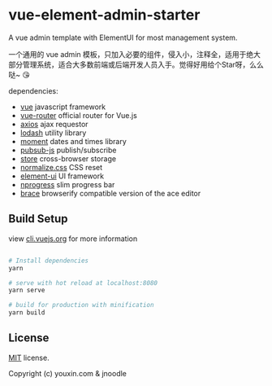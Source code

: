 # vue-element-admin-starter

A vue admin template with ElementUI for most management system.

一个通用的 vue admin 模板，只加入必要的组件，侵入小，注释全，适用于绝大部分管理系统，适合大多数前端或后端开发人员入手。觉得好用给个Star呀，么么哒~ 😘

dependencies:

- [vue](https://github.com/vuejs/vue) javascript framework
- [vue-router](https://github.com/vuejs/vue-router) official router for Vue.js
- [axios](https://github.com/axios/axios) ajax requestor
- [lodash](https://github.com/lodash/lodash) utility library
- [moment](https://momentjs.com/) dates and times library
- [pubsub-js](https://github.com/mroderick/PubSubJS) publish/subscribe
- [store](https://github.com/marcuswestin/store.js) cross-browser storage
- [normalize.css](https://github.com/necolas/normalize.css) CSS reset
- [element-ui](https://github.com/ElemeFE/element) UI framework
- [nprogress](https://github.com/rstacruz/nprogress) slim progress bar
- [brace](https://github.com/thlorenz/brace) browserify compatible version of the ace editor

## Build Setup

view [cli.vuejs.org](https://cli.vuejs.org/) for more information

``` bash

# Install dependencies
yarn

# serve with hot reload at localhost:8080
yarn serve

# build for production with minification
yarn build


```


## License

[MIT](https://github.com/PanJiaChen/vueAdmin-template/blob/master/LICENSE) license.

Copyright (c) youxin.com & jnoodle

